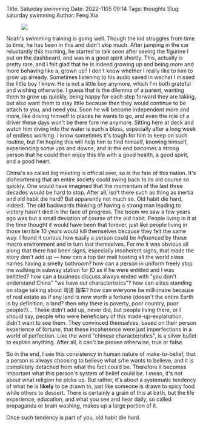 Title: Saturday swimming
Date: 2022-1105 09:14
Tags: thoughts
Slug: saturday swimming
Author: Feng Xia

<figure class="col s12">
  <img src="images/DSC_4152.JPG"/>
</figure>

Noah's swimming training is going well. Though the kid struggles from
time to time, he has been in this and didn't skip much. After jumping
in the car reluctantly this morning, he started to talk soon after
seeing the figurine I put on the dashboard, and was in a good spirit
shortly. This, actually is pretty rare, and I felt glad that he is
indeed growing up and being more and more behaving like a, grown up? I
don't know whether I really like to him to grow up already. Sometimes
listening to his audio saved in wechat I missed the little boy I
knew. He is not a little boy anymore, which I'm both grateful and
wishing otherwise. I guess that is the dilemma of a parent, wanting
them to grow up quickly, being happy for each step forward they are
taking, but also want them to stay little because then they would
continue to be attach to you, and need you. Soon he will become
independent more and more, like driving himself to places he wants to
go, and even the role of a driver these days won't be there fore me
anymore. Sitting here at deck and watch him diving into the water is
such a bless, especially after a long week of endless working. I know
sometimes it's tough for him to keep on such routine, but I'm hoping
this will help him to find himself, knowing himself, experiencing some
ups and downs, and in the end becomes a strong person that he could
then enjoy this life with a good health, a good spirit, and a good
heart.

China's so called big meeting is official over, so is the fate of this
nation. It's disheartening that an entire society could swing back to
its old course so quickly. One would have imagined that the momentum
of the last three decades would be hard to stop. After all, isn't
there such as thing as inertia and old habit die hard? But apparently
not much so. Old habit die hard, indeed. The old backwards thinking of
having a strong man leading to victory hasn't died in the face of
progress. The boom we saw a few years ago was but a small deviation of
course of the old habit. People living in it at the time thought it
would have been that forever, just like people living in those
terrible 10 years would kill themselves because they felt the same
way. I found it curious how easily a person could be _influenced_ by
these macro environment and in turn lost themselves. For me it was
obvious all along that there had been signs, especially incoherent
signs, that made the story don't add up &mdash; how can a top tier
mall hosting all the world class names having a smelly bathroom? how
can a person in uniform freely stop me walking in subway station for
ID as if he were entitled and I was belittled? how can a business
discuss always ended with "you don't understand China" "we have out
characteristics"? how can elites standing on stage talking about 弯道
超车? how can everyone be millionaire because of real estate as if any
land is now worth a fortune (doesn't the entire Earth is by
definition, a land? then why there is poverty, poor country, poor
people?)... These didn't add up, never did, but people living there,
or I should say, people who were beneficiary of this
made-up-explanation, didn't want to see them. They convinced
themselves, based on their person experience of fortune, that these
incoherence were just imperfections in a world of perfection. Like the
word "chinese characteristics", is a silver bullet to explain
anything. After all, it can't be proven otherwise, true or false.

So in the end, I see this consistency in human nature of
make-to-belief, that a person is always choosing to believe what s/he
wants to believe, and it is completely detached from what the fact
could be. Therefore it becomes important what this person's system of
belief could be. I mean, it's not about what religion he picks up. But
rather, it's about a systematic tendency of what he is **likely** to
be drawn to, just like someone is drawn to spicy food while others to
dessert. There is certainly a grain of this at birth, but the life
experience, education, and what you see and hear daily, so called
propaganda or brain washing, makes up a large portion of it.

Once such tendency is part of you, old habit die hard.
